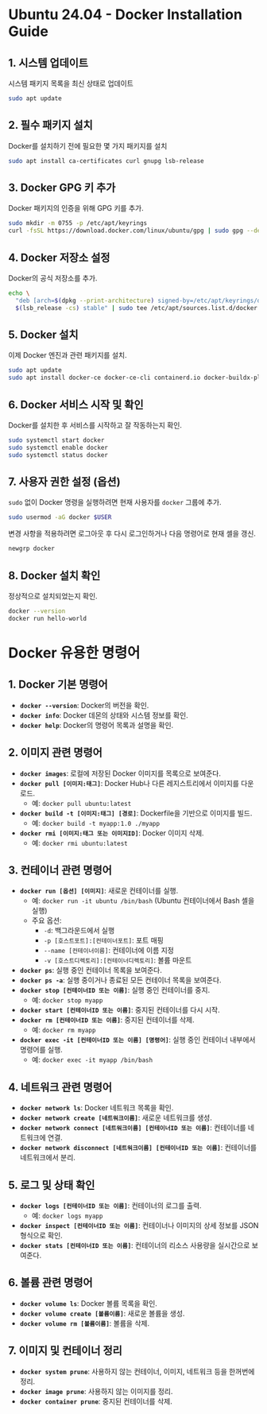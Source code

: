 # Ubuntu 24.04 - Docker Installation Guide

## 1. 시스템 업데이트

시스템 패키지 목록을 최신 상태로 업데이트

```bash
sudo apt update
```

## 2. 필수 패키지 설치

Docker를 설치하기 전에 필요한 몇 가지 패키지를 설치

```bash
sudo apt install ca-certificates curl gnupg lsb-release
```

## 3. Docker GPG 키 추가

Docker 패키지의 인증을 위해 GPG 키를 추가.

```bash
sudo mkdir -m 0755 -p /etc/apt/keyrings
curl -fsSL https://download.docker.com/linux/ubuntu/gpg | sudo gpg --dearmor -o /etc/apt/keyrings/docker.gpg
```

## 4. Docker 저장소 설정

Docker의 공식 저장소를 추가.

```bash
echo \
  "deb [arch=$(dpkg --print-architecture) signed-by=/etc/apt/keyrings/docker.gpg] https://download.docker.com/linux/ubuntu \
  $(lsb_release -cs) stable" | sudo tee /etc/apt/sources.list.d/docker.list > /dev/null
```

## 5. Docker 설치

이제 Docker 엔진과 관련 패키지를 설치.

```bash
sudo apt update
sudo apt install docker-ce docker-ce-cli containerd.io docker-buildx-plugin docker-compose-plugin
```

## 6. Docker 서비스 시작 및 확인

Docker를 설치한 후 서비스를 시작하고 잘 작동하는지 확인.

```bash
sudo systemctl start docker
sudo systemctl enable docker
sudo systemctl status docker
```

## 7. 사용자 권한 설정 (옵션)

`sudo` 없이 Docker 명령을 실행하려면 현재 사용자를 `docker` 그룹에 추가.

```bash
sudo usermod -aG docker $USER
```

변경 사항을 적용하려면 로그아웃 후 다시 로그인하거나 다음 명령어로 현재 셸을 갱신.

```bash
newgrp docker
```

## 8. Docker 설치 확인

정상적으로 설치되었는지 확인.

```bash
docker --version
docker run hello-world
```

# Docker 유용한 명령어

## 1. Docker 기본 명령어

- **`docker --version`**: Docker의 버전을 확인.
- **`docker info`**: Docker 데몬의 상태와 시스템 정보를 확인.
- **`docker help`**: Docker의 명령어 목록과 설명을 확인.

## 2. 이미지 관련 명령어

- **`docker images`**: 로컬에 저장된 Docker 이미지를 목록으로 보여준다.
- **`docker pull [이미지:태그]`**: Docker Hub나 다른 레지스트리에서 이미지를 다운로드.
  - 예: `docker pull ubuntu:latest`
- **`docker build -t [이미지:태그] [경로]`**: Dockerfile을 기반으로 이미지를 빌드.
  - 예: `docker build -t myapp:1.0 ./myapp`
- **`docker rmi [이미지:태그 또는 이미지ID]`**: Docker 이미지 삭제.
  - 예: `docker rmi ubuntu:latest`

## 3. 컨테이너 관련 명령어

- **`docker run [옵션] [이미지]`**: 새로운 컨테이너를 실행.
  - 예: `docker run -it ubuntu /bin/bash` (Ubuntu 컨테이너에서 Bash 셸을 실행)
  - 주요 옵션:
    - `-d`: 백그라운드에서 실행
    - `-p [호스트포트]:[컨테이너포트]`: 포트 매핑
    - `--name [컨테이너이름]`: 컨테이너에 이름 지정
    - `-v [호스트디렉토리]:[컨테이너디렉토리]`: 볼륨 마운트
- **`docker ps`**: 실행 중인 컨테이너 목록을 보여준다.
- **`docker ps -a`**: 실행 중이거나 종료된 모든 컨테이너 목록을 보여준다.
- **`docker stop [컨테이너ID 또는 이름]`**: 실행 중인 컨테이너를 중지.
  - 예: `docker stop myapp`
- **`docker start [컨테이너ID 또는 이름]`**: 중지된 컨테이너를 다시 시작.
- **`docker rm [컨테이너ID 또는 이름]`**: 중지된 컨테이너를 삭제.
  - 예: `docker rm myapp`
- **`docker exec -it [컨테이너ID 또는 이름] [명령어]`**: 실행 중인 컨테이너 내부에서 명령어를 실행.
  - 예: `docker exec -it myapp /bin/bash`

## 4. 네트워크 관련 명령어

- **`docker network ls`**: Docker 네트워크 목록을 확인.
- **`docker network create [네트워크이름]`**: 새로운 네트워크를 생성.
- **`docker network connect [네트워크이름] [컨테이너ID 또는 이름]`**: 컨테이너를 네트워크에 연결.
- **`docker network disconnect [네트워크이름] [컨테이너ID 또는 이름]`**: 컨테이너를 네트워크에서 분리.

## 5. 로그 및 상태 확인

- **`docker logs [컨테이너ID 또는 이름]`**: 컨테이너의 로그를 출력.
  - 예: `docker logs myapp`
- **`docker inspect [컨테이너ID 또는 이름]`**: 컨테이너나 이미지의 상세 정보를 JSON 형식으로 확인.
- **`docker stats [컨테이너ID 또는 이름]`**: 컨테이너의 리소스 사용량을 실시간으로 보여준다.

## 6. 볼륨 관련 명령어

- **`docker volume ls`**: Docker 볼륨 목록을 확인.
- **`docker volume create [볼륨이름]`**: 새로운 볼륨을 생성.
- **`docker volume rm [볼륨이름]`**: 볼륨을 삭제.

## 7. 이미지 및 컨테이너 정리

- **`docker system prune`**: 사용하지 않는 컨테이너, 이미지, 네트워크 등을 한꺼번에 정리.
- **`docker image prune`**: 사용하지 않는 이미지를 정리.
- **`docker container prune`**: 중지된 컨테이너를 삭제.

